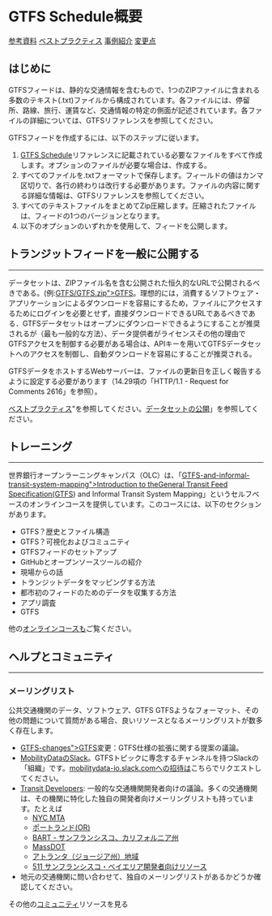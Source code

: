 # GTFS Schedule概要

<div class="landing-page">
   <a class="button" href="reference">参考資料</a>
   <a class="button" href="best-practices">ベストプラクティス</a>
   <a class="button" href="examples">事例紹介</a>
   <a class="button" href="changes">変更点</a>
</div>

## はじめに

GTFSフィードは、静的な交通情報を含むもので、1つのZIPファイルに含まれる多数のテキスト(.txt)ファイルから構成されています。各ファイルには、停留所、路線、旅行、運賃など、交通情報の特定の側面が記述されています。各ファイルの詳細については、GTFSリファレンスを参照してください。

GTFSフィードを作成するには、以下のステップに従います。

1. [GTFS Schedule](reference)リファレンスに記載されている必要なファイルをすべて作成します。オプションのファイルが必要な場合は、作成する。
1. すべてのファイルを.txtフォーマットで保存します。フィールドの値はカンマ区切りで、各行の終わりは改行する必要があります。ファイルの内容に関する詳細な情報は、GTFSリファレンスを参照してください。
1. すべてのテキストファイルをまとめてZip圧縮します。圧縮されたファイルは、フィードの1つのバージョンとなります。
1. 以下のオプションのいずれかを使用して、フィードを公開します。

## トランジットフィードを一般に公開する

<hr/>

データセットは、ZIPファイル名を含む公開された恒久的なURLで公開されるべきである。(例:[GTFS/GTFS.zip">GTFS](<http://www.agency.org/\<glossary variable=>)。理想的には，消費するソフトウェア・アプリケーションによるダウンロードを容易にするため，ファイルにアクセスするためにログインを必要とせず，直接ダウンロードできるURLであるべきである．GTFSデータセットはオープンにダウンロードできるようにすることが推奨されるが（最も一般的な方法）、データ提供者がライセンスその他の理由でGTFSアクセスを制御する必要がある場合は、APIキーを用いてGTFSデータセットへのアクセスを制御し、自動ダウンロードを容易にすることが推奨される。

GTFSデータをホストするWebサーバーは、ファイルの更新日を正しく報告するように設定する必要があります（14.29項の「HTTP/1.1 - Request for Comments 2616」を参照）。

[ベストプラクティス](best-practices/#dataset-publishing-general-practices)"を参照してください。[データセットの公開](best-practices/#dataset-publishing-general-practices)」を参照してください。

## トレーニング

<hr/>

世界銀行オープンラーニングキャンパス（OLC）は、「[GTFS-and-informal-transit-system-mapping">Introduction to theGeneral Transit Feed Specification(GTFS](<https://olc.worldbank.org/content/introduction-general-transit-feed-specification-\<glossary variable=>)) and Informal Transit System Mapping」というセルフベースのオンラインコースを提供しています。このコースには、以下のセクションがあります。

* GTFS？歴史とファイル構造
* GTFS？可視化およびコミュニティ
* GTFSフィードのセットアップ
* GitHubとオープンソースツールの紹介
* 現場からの話
* トランジットデータをマッピングする方法
* 都市初のフィードのためのデータを収集する方法
* アプリ調査
* GTFS

他の[オンラインコースも](../resources/other/#on-line-courses)ご覧ください。

## ヘルプとコミュニティ

<hr/>

### メーリングリスト

公共交通機関のデータ、ソフトウェア、GTFS GTFSようなフォーマット、その他の問題について質問がある場合、良いリソースとなるメーリングリストが数多く存在します。

* [GTFS-changes">GTFS](<https://groups.google.com/group/\<glossary variable=>)変更：GTFS仕様の拡張に関する提案の議論。
* [MobilityDataのSlack](https://mobilitydata-io.slack.com/)。GTFSトピックに専念するチャンネルを持つSlackの「組織」です。[mobilitydata-io.slack.comへの招待は](https://share.mobilitydata.org/slack)こちらでリクエストしてください。
* [Transit Developers](https://groups.google.com/group/transit-developers): 一般的な交通機関開発者向けの議論。多くの交通機関は、その機関に特化した独自の開発者向けメーリングリストも持っています。たとえば
  * [NYC MTA](https://groups.google.com/group/mtadeveloperresources)
  * [ポートランド(OR)](https://groups.google.com/group/transit-developers-pdx)
  * [BART - サンフランシスコ、カリフォルニア州](https://groups.google.com/group/bart-developers)
  * [MassDOT](https://groups.google.com/group/massdotdevelopers)
  * [アトランタ（ジョージア州）地域](https://groups.google.com/forum/#!forum/atl-transit-developers)
  * [511 サンフランシスコ・ベイエリア開発者向けリソース](https://groups.google.com/forum/#!forum/511sfbaydeveloperresources)
* 地元の交通機関に問い合わせて、独自のメーリングリストがあるかどうか確認してください。

その他の[コミュニティ](../resources/community)リソースを見る
